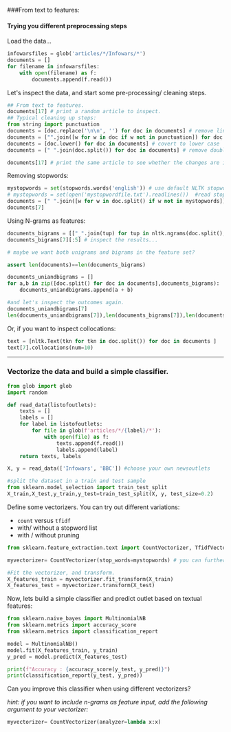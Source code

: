 
###From text to features:
#### Trying you different preprocessing steps

Load the data...

```python
infowarsfiles = glob('articles/*/Infowars/*')
documents = []
for filename in infowarsfiles:
    with open(filename) as f:
        documents.append(f.read())
```

Let's inspect the data, and start some pre-processing/ cleaning steps.

```python
## From text to features.
documents[17] # print a random article to inspect.
## Typical cleaning up steps:
from string import punctuation
documents = [doc.replace('\n\n', '') for doc in documents] # remove line breaks
documents = ["".join([w for w in doc if w not in punctuation]) for doc in documents] # remove punctuation
documents = [doc.lower() for doc in documents] # covert to lower case
documents = [" ".join(doc.split()) for doc in documents] # remove double spaces by splitting the strings into words and joining these words again

documents[17] # print the same article to see whether the changes are in line with what you want
```

Removing stopwords:

```python
mystopwords = set(stopwords.words('english')) # use default NLTK stopword list; alternatively:
# mystopwords = set(open('mystopwordfile.txt').readlines())  #read stopword list from a textfile with one stopword per line
documents = [" ".join([w for w in doc.split() if w not in mystopwords]) for doc in documents]
documents[7]
```

Using N-grams as features:

```python
documents_bigrams = [["_".join(tup) for tup in nltk.ngrams(doc.split(),2)] for doc in documents] # creates bigrams
documents_bigrams[7][:5] # inspect the results...

# maybe we want both unigrams and bigrams in the feature set?

assert len(documents)==len(documents_bigrams)

documents_uniandbigrams = []
for a,b in zip([doc.split() for doc in documents],documents_bigrams):
    documents_uniandbigrams.append(a + b)

#and let's inspect the outcomes again.
documents_uniandbigrams[7]
len(documents_uniandbigrams[7]),len(documents_bigrams[7]),len(documents[7].split())
```

Or, if you want to inspect collocations:

```python
text = [nltk.Text(tkn for tkn in doc.split()) for doc in documents ]
text[7].collocations(num=10)
```

----------

### Vectorize the data and build a simple classifier.

```python
from glob import glob
import random

def read_data(listofoutlets):
    texts = []
    labels = []
    for label in listofoutlets:
        for file in glob(f'articles/*/{label}/*'):
            with open(file) as f:
                texts.append(f.read())
                labels.append(label)
    return texts, labels

X, y = read_data(['Infowars', 'BBC']) #choose your own newsoutlets

```


```python
#split the dataset in a train and test sample
from sklearn.model_selection import train_test_split
X_train,X_test,y_train,y_test=train_test_split(X, y, test_size=0.2)    
```

Define some vectorizers.
You can try out different variations:
- `count` versus `tfidf`
- with/ without a stopword list
- with / without pruning


```python
from sklearn.feature_extraction.text import CountVectorizer, TfidfVectorizer

myvectorizer= CountVectorizer(stop_words=mystopwords) # you can further modify this yourself.

#Fit the vectorizer, and transform.
X_features_train = myvectorizer.fit_transform(X_train)
X_features_test = myvectorizer.transform(X_test)

```

Now, lets build a simple classifier and predict outlet based on textual features:

```python
from sklearn.naive_bayes import MultinomialNB
from sklearn.metrics import accuracy_score
from sklearn.metrics import classification_report

model = MultinomialNB()
model.fit(X_features_train, y_train)
y_pred = model.predict(X_features_test)

print(f"Accuracy : {accuracy_score(y_test, y_pred)}")
print(classification_report(y_test, y_pred))

```

Can you improve this classifier when using different vectorizers?


*hint: if you want to include n-grams as feature input, add the following argument to your vectorizer:*

```python
myvectorizer= CountVectorizer(analyzer=lambda x:x)
```
